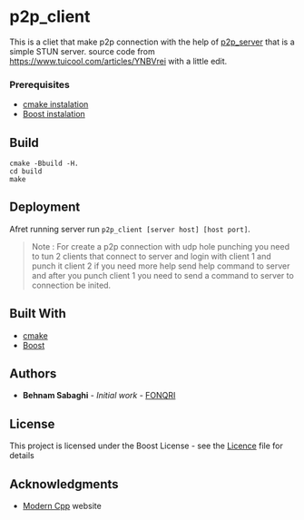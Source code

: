 # p2p_client

This is a cliet that make p2p connection with the help of [p2p_server](https://github.com/FONQRI/p2p_server) that is a simple STUN server.
source code from https://www.tuicool.com/articles/YNBVrei with a little edit.

### Prerequisites

* [cmake    instalation](https://cmake.org/install/)
* [Boost    instalation](https://www.boost.org/doc/libs/1_70_0/more/getting_started/unix-variants.html)

## Build

```
cmake -Bbuild -H.
cd build
make 
```

## Deployment

Afret running server run ```p2p_client [server host] [host port]```.
> Note : For create a p2p connection with udp hole punching you need to tun 2 clients that connect to server and login with client 1 and punch it client 2 if you need more help send help command to server and after you punch client 1 you need to send a command to server to connection be inited.

## Built With

* [cmake](https://cmake.org/documentation/)
* [Boost](https://www.boost.org/doc/)

## Authors

* **Behnam Sabaghi** - *Initial work* - [FONQRI](https://github.com/FONQRI)


## License

This project is licensed under the Boost License - see the [Licence](LICENSE) file for details

## Acknowledgments

* [Modern Cpp](http://moderncpp.ir/) website 




